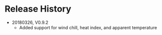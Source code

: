 # Release History

* 20180326, V0.9.2
    * Added support for wind chill, heat index, and apparent temperature